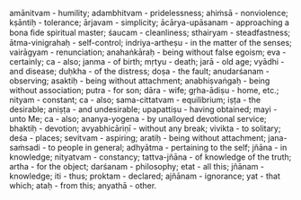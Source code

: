 amānitvam - humility; adambhitvam - pridelessness; ahiṁsā - nonviolence; kṣāntiḥ - tolerance; ārjavam - simplicity; ācārya-upāsanam - approaching a bona ﬁde spiritual master; śaucam - cleanliness; sthairyam - steadfastness; ātma-vinigrahaḥ - self-control; indriya-artheṣu - in the matter of the senses; vairāgyam - renunciation; anahaṅkāraḥ - being without false egoism; eva - certainly; ca - also; janma - of birth; mṛtyu - death; jarā - old age; vyādhi - and disease; duḥkha - of the distress; doṣa - the fault; anudarśanam - observing; asaktiḥ - being without attachment; anabhiṣvaṅgaḥ - being without association; putra - for son; dāra - wife; gṛha-ādiṣu - home, etc.; nityam - constant; ca - also; sama-cittatvam - equilibrium; iṣṭa - the desirable; aniṣṭa - and undesirable; upapattiṣu - having obtained; mayi - unto Me; ca - also; ananya-yogena - by unalloyed devotional service; bhaktiḥ - devotion; avyabhicāriṇī - without any break; vivikta - to solitary; deśa - places; sevitvam - aspiring; aratiḥ - being without attachment; jana-saṁsadi - to people in general; adhyātma - pertaining to the self; jñāna - in knowledge; nityatvam - constancy; tattva-jñāna - of knowledge of the truth; artha - for the object; darśanam - philosophy; etat - all this; jñānam - knowledge; iti - thus; proktam - declared; ajñānam - ignorance; yat - that which; ataḥ - from this; anyathā - other.